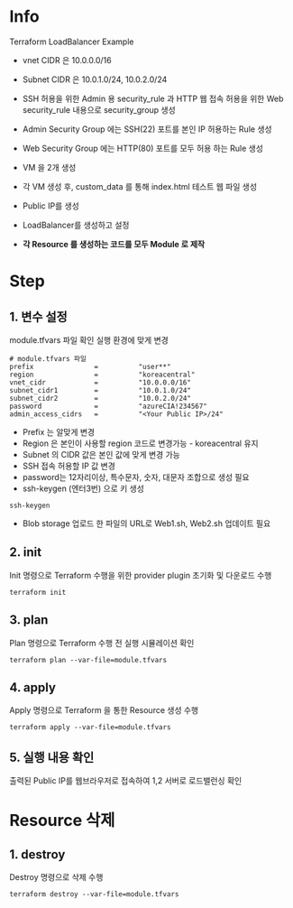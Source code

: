 # Info
Terraform LoadBalancer Example


* vnet CIDR 은 10.0.0.0/16
* Subnet CIDR 은 10.0.1.0/24, 10.0.2.0/24

* SSH 허용을 위한 Admin 용 security_rule 과 HTTP 웹 접속 허용을 위한 Web security_rule 내용으로 security_group 생성
* Admin Security Group 에는 SSH(22) 포트를 본인 IP 허용하는 Rule 생성
* Web Security Group 에는 HTTP(80) 포트를 모두 허용 하는 Rule 생성

* VM 을 2개 생성
* 각 VM 생성 후, custom_data 를 통해 index.html 테스트 웹 파일 생성
* Public IP를 생성
* LoadBalancer를 생성하고 설정

* **각 Resource 를 생성하는 코드를 모두 Module 로 제작**


# Step

## 1. 변수 설정
module.tfvars 파일 확인
실행 환경에 맞게 변경  

```
# module.tfvars 파일
prefix               =          "user**"
region               =          "koreacentral"
vnet_cidr            =          "10.0.0.0/16"
subnet_cidr1         =          "10.0.1.0/24"
subnet_cidr2         =          "10.0.2.0/24"
password             =          "azureCIA!234567"
admin_access_cidrs   =          "<Your Public IP>/24"
```
* Prefix 는 알맞게 변경
* Region 은 본인이 사용할 region 코드로 변경가능 - koreacentral 유지
* Subnet 의 CIDR 값은 본인 값에 맞게 변경 가능
* SSH 접속 허용할 IP 값 변경
* password는 12자리이상, 특수문자, 숫자, 대문자 조합으로 생성 필요
* ssh-keygen (엔터3번) 으로 키 생성
```
ssh-keygen
```
* Blob storage 업로드 한 파일의 URL로 Web1.sh, Web2.sh 업데이트 필요

## 2. init  
Init 명령으로 Terraform 수행을 위한 provider plugin 초기화 및 다운로드 수행

```
terraform init
```

## 3. plan  
Plan 명령으로 Terraform 수행 전 실행 시뮬레이션 확인
```
terraform plan --var-file=module.tfvars
```  

## 4. apply  
Apply 명령으로 Terraform 을 통한 Resource 생성 수행
```
terraform apply --var-file=module.tfvars
```  

## 5. 실행 내용 확인
출력된 Public IP를 웹브라우저로 접속하여 1,2 서버로 로드밸런싱 확인

# Resource 삭제

## 1. destroy
Destroy 명령으로 삭제 수행
```
terraform destroy --var-file=module.tfvars
```
